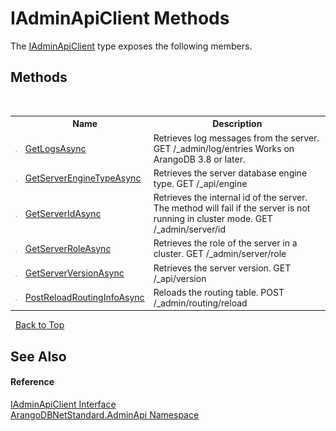 # IAdminApiClient Methods
 

The <a href="2613b90e-a03d-71ab-8fcb-6e31e40c0efe">IAdminApiClient</a> type exposes the following members.


## Methods
&nbsp;<table><tr><th></th><th>Name</th><th>Description</th></tr><tr><td>![Public method](media/pubmethod.gif "Public method")</td><td><a href="f5dc86b0-4937-4167-449c-e8e9f666b7b9">GetLogsAsync</a></td><td>
Retrieves log messages from the server. GET /_admin/log/entries Works on ArangoDB 3.8 or later.</td></tr><tr><td>![Public method](media/pubmethod.gif "Public method")</td><td><a href="ca2e1e7f-dcbf-9a90-00f6-88715284ba95">GetServerEngineTypeAsync</a></td><td>
Retrieves the server database engine type. GET /_api/engine</td></tr><tr><td>![Public method](media/pubmethod.gif "Public method")</td><td><a href="f017103a-a523-5c44-54e8-34f474c3ee31">GetServerIdAsync</a></td><td>
Retrieves the internal id of the server. The method will fail if the server is not running in cluster mode. GET /_admin/server/id</td></tr><tr><td>![Public method](media/pubmethod.gif "Public method")</td><td><a href="dd548444-c4b3-7421-80b2-b10a4b62ad82">GetServerRoleAsync</a></td><td>
Retrieves the role of the server in a cluster. GET /_admin/server/role</td></tr><tr><td>![Public method](media/pubmethod.gif "Public method")</td><td><a href="25d28818-de44-be34-40e8-c65e6f93c59a">GetServerVersionAsync</a></td><td>
Retrieves the server version. GET /_api/version</td></tr><tr><td>![Public method](media/pubmethod.gif "Public method")</td><td><a href="046cec3b-622e-37ba-fd6e-6483fdec7d7c">PostReloadRoutingInfoAsync</a></td><td>
Reloads the routing table. POST /_admin/routing/reload</td></tr></table>&nbsp;
<a href="#iadminapiclient-methods">Back to Top</a>

## See Also


#### Reference
<a href="2613b90e-a03d-71ab-8fcb-6e31e40c0efe">IAdminApiClient Interface</a><br /><a href="f60990bb-74a0-eada-3bca-8e0016e9ca53">ArangoDBNetStandard.AdminApi Namespace</a><br />